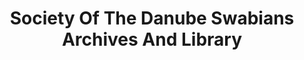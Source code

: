 ---
layout: repo
title: "Society Of The Danube Swabians Archives And Library"
id: 15444
permalink: repos/15444/
---